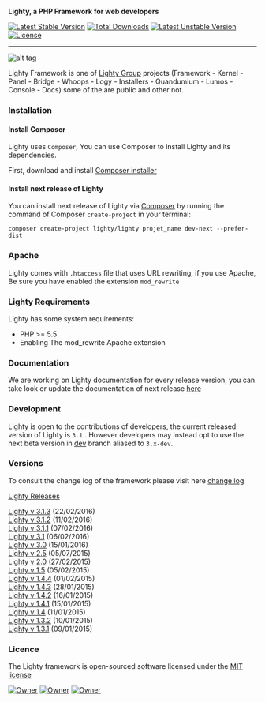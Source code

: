 <!-- ![alt tag](https://raw.githubusercontent.com/fiesta-framework/Art/master/Resources/Pikia%20Github.png) -->

**Lighty, a PHP Framework for web developers**

<!-- [![Build Status](https://travis-ci.org/fiesta-framework/Fiesta.svg?branch=next)](https://travis-ci.org/fiesta-framework/Fiesta/branches) -->
[![Latest Stable Version](https://poser.pugx.org/lighty/lighty/v/stable)](https://packagist.org/packages/lighty/lighty) 
[![Total Downloads](https://poser.pugx.org/lighty/lighty/downloads)](https://packagist.org/packages/lighty/lighty) 
[![Latest Unstable Version](https://poser.pugx.org/lighty/lighty/v/unstable)](https://packagist.org/packages/lighty/lighty) 
[![License](https://poser.pugx.org/lighty/lighty/license)](https://packagist.org/packages/lighty/lighty)
<!--[![Monthly Downloads](https://poser.pugx.org/lighty/lighty/d/monthly)](https://packagist.org/packages/lighty/lighty)-->
<!-- [![Scrutinizer Code Quality](https://scrutinizer-ci.com/g/fiesta-framework/Fiesta/badges/quality-score.png?b=master)](https://scrutinizer-ci.com/g/fiesta-framework/Fiesta/?branch=master) -->

-----

![alt tag](https://gitlab.com/lighty/framework/raw/dev/app/resources/images/window.png)

Lighty Framework is one of [Lighty Group](https://gitlab.com/groups/lighty) projects (Framework - Kernel - Panel - Bridge - Whoops - Logy - Installers - Quandumium - Lumos - Console - Docs) some of the are public and other not.

### Installation

#### Install Composer

Lighty uses `Composer`, You can use Composer  to install Lighty and its dependencies.

First, download and install [Composer installer](https://getcomposer.org/)

#### Install next release of Lighty

You can install next release of Lighty via [Composer](https://getcomposer.org/) by running the command of Composer `create-project` in your terminal:

	composer create-project lighty/lighty projet_name dev-next --prefer-dist

###  Apache

Lighty comes with `.htaccess` file that uses URL rewriting, if you use Apache, Be sure you have enabled the extension `mod_rewrite`

### Lighty Requirements

Lighty has some system requirements:
* PHP >= 5.5
* Enabling The mod_rewrite Apache extension


### Documentation

We are working on Lighty documentation for every release version, you can take look or update the documentation of next release [here](https://gitlab.com/lighty/Docs/tree/3.2)


### Development

Lighty is open to the contributions of developers, the current released version of Lighty is `3.1` . However developers may instead opt to use the next beta version in [dev](https://gitlab.com/lighty/framework/tree/dev) branch aliased to `3.x-dev`.


### Versions

To consult the change log of the framework please visit here [change log](https://gitlab.com/lighty/framework/blob/dev/changes.md)

[Lighty Releases](https://gitlab.com/lighty/framework/tags)


[Lighty v 3.1.3](https://gitlab.com/lighty/framework/tags/3.1.3) (22/02/2016)  
[Lighty v 3.1.2](https://gitlab.com/lighty/framework/tags/3.1.2) (11/02/2016)  
[Lighty v 3.1.1](https://gitlab.com/lighty/framework/tags/3.1.1) (07/02/2016)  
[Lighty v 3.1](https://gitlab.com/lighty/framework/tags/3.1.0) (06/02/2016)  
[Lighty v 3.0](https://gitlab.com/lighty/framework/tags/3.0.0) (15/01/2016)  
[Lighty v 2.5](https://gitlab.com/lighty/framework/tags/2.5.0.236) (05/07/2015)  
[Lighty v 2.0](https://gitlab.com/lighty/framework/tags/2.0.0.1) (27/02/2015)  
[Lighty v 1.5](https://gitlab.com/lighty/framework/tags/1.5.0) (05/02/2015)  
[Lighty v 1.4.4](https://gitlab.com/lighty/framework/tags/1.4.4) (01/02/2015)  
[Lighty v 1.4.3](https://gitlab.com/lighty/framework/tags/1.4.3) (28/01/2015)  
[Lighty v 1.4.2](https://gitlab.com/lighty/framework/tags/1.4.2) (16/01/2015)  
[Lighty v 1.4.1](https://gitlab.com/lighty/framework/tags/1.4.1) (15/01/2015)  
[Lighty v 1.4](https://gitlab.com/lighty/framework/tags/1.4.0) (11/01/2015)  
[Lighty v 1.3.2](https://gitlab.com/lighty/framework/tags/1.3.2) (10/01/2015)  
[Lighty v 1.3.1](https://gitlab.com/lighty/framework/tags/1.3.1) (09/01/2015)  

### Licence

The Lighty framework is open-sourced software licensed under the [MIT license](http://opensource.org/licenses/MIT)

[![Owner](https://img.shields.io/badge/created%20by-Youssef%20Had-blue.svg)](https://gitlab.com/u/youssefhad)
[![Owner](https://img.shields.io/badge/copyright-2014--2016-red.svg)](https://gitlab.com/lighty/framework)
[![Owner](https://img.shields.io/badge/launched-10%2F10%2F2014-ff2f6c.svg)](https://gitlab.com/lighty/framework)

